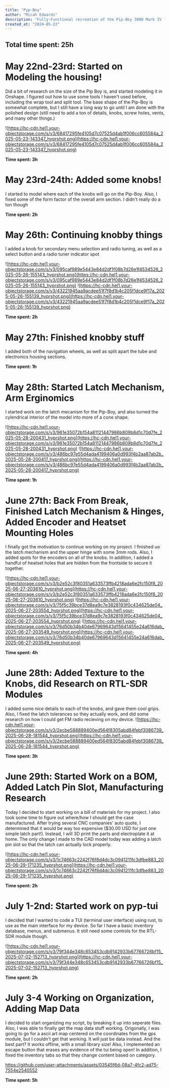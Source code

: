 ```yaml
---
title: "Pyp-Boy"
author: "Micah Edwards"
description: "Fully-Functional recreation of the Pip-Boy 3000 Mark IV from Fallout 4"
created_at: "2024-05-22"
---
```

## Total time spent: 25h

# May 22nd-23rd: Started on Modeling the housing!

Did a bit of research on the size of the Pip Boy is, and started modeling it in Onshape.
I figured out how to use some tools I haven't used before, including the wrap tool and split tool. The base shape of the Pip-Boy is somewhat complete, but I still have a long way to go until I am done with the polished design (still need to add a ton of details, knobs, screw holes, vents, and many other things.)

![https://hc-cdn.hel1.your-objectstorage.com/s/v3/68417295fe4105d7c07525d4ab1f006cc605584a_2025-05-23-143347_hyprshot.png](https://hc-cdn.hel1.your-objectstorage.com/s/v3/68417295fe4105d7c07525d4ab1f006cc605584a_2025-05-23-143347_hyprshot.png)

**Time spent: 3h**


# May 23rd-24th: Added some knobs!
I started to model where each of the knobs will go on the Pip-Boy. Also, I fixed some of the form factor of the overall arm section. I didn't really do a ton though

**Time spent: 2h**


# May 26th: Continuing knobby things
I added a knob for secondary menu selection and radio tuning, as well as a select button and a radio tuner indicator spot

![https://hc-cdn.hel1.your-objectstorage.com/s/v3/095caf989e5443e84d2df1f08b7d26e1f4534526_2025-05-26-155143_hyprshot.png](https://hc-cdn.hel1.your-objectstorage.com/s/v3/095caf989e5443e84d2df1f08b7d26e1f4534526_2025-05-26-155143_hyprshot.png)
![https://hc-cdn.hel1.your-objectstorage.com/s/v3/43221945aa9acdee51f7f8d1b4c205f1dce9f17a_2025-05-26-155139_hyprshot.png](https://hc-cdn.hel1.your-objectstorage.com/s/v3/43221945aa9acdee51f7f8d1b4c205f1dce9f17a_2025-05-26-155139_hyprshot.png)

**Time spent: 2h**


# May 27th: Finished knobby stuff
I added both of the navigation wheels, as well as split apart the tube and electronics housing sections.

**Time spent: 1h**


# May 28th: Started Latch Mechanism, Arm Erginomics
I started work on the latch mecanism for the Pip-Boy, and also turned the cylendrical interior of the model into more of a cone shape.

![https://hc-cdn.hel1.your-objectstorage.com/s/v3/961e35072b154a81121447986b809b8d1c70d7fe_2025-05-28-200431_hyprshot.png](https://hc-cdn.hel1.your-objectstorage.com/s/v3/961e35072b154a81121447986b809b8d1c70d7fe_2025-05-28-200431_hyprshot.png)
![https://hc-cdn.hel1.your-objectstorage.com/s/v3/486bc97e55d4ada4199406a0d993f4b2aa87ab2b_2025-05-28-200417_hyprshot.png](https://hc-cdn.hel1.your-objectstorage.com/s/v3/486bc97e55d4ada4199406a0d993f4b2aa87ab2b_2025-05-28-200417_hyprshot.png)

**Time spent: 1h**

# June 27th: Back From Break, Finished Latch Mechanism & Hinges, Added Encoder and Heatset Mounting Holes
I finally got the motivation to continue working on my project. I finished uo the latch mechanism and the upper hinge with some 3mm rods. Also, I added spots for the encoders on all of the knobs. In addition, I added a handful of heatset holes that are hidden from the frontside to secure it together.

![https://hc-cdn.hel1.your-objectstorage.com/s/v3/b2e52c3f80351a633573ffb4218ada6e2fc150f8_2025-06-27-203610_hyprshot.png](https://hc-cdn.hel1.your-objectstorage.com/s/v3/b2e52c3f80351a633573ffb4218ada6e2fc150f8_2025-06-27-203610_hyprshot.png)
![https://hc-cdn.hel1.your-objectstorage.com/s/v3/75f5c39bce37d8ea9c7e3828193f0c434625de04_2025-06-27-203554_hyprshot.png](https://hc-cdn.hel1.your-objectstorage.com/s/v3/75f5c39bce37d8ea9c7e3828193f0c434625de04_2025-06-27-203554_hyprshot.png)
![https://hc-cdn.hel1.your-objectstorage.com/s/v3/76d50b34b40de67969643d15641455e24a616dab_2025-06-27-203549_hyprshot.png](https://hc-cdn.hel1.your-objectstorage.com/s/v3/76d50b34b40de67969643d15641455e24a616dab_2025-06-27-203549_hyprshot.png)

**Time spent: 4h**

# June 28th: Added Texture to the Knobs, did Research on RTL-SDR Modules
I added some nice details to each of the knobs, and gave them cool grips. Also, I fixed the latch tolerances so they actually work, and did some research on how I could get FM radio recieving on my device.
![https://hc-cdn.hel1.your-objectstorage.com/s/v3/2ecbe588889400ed564f8305abd84febf3086739_2025-06-28-181544_hyprshot.png](https://hc-cdn.hel1.your-objectstorage.com/s/v3/2ecbe588889400ed564f8305abd84febf3086739_2025-06-28-181544_hyprshot.png)

**Time spent: 3h**

# June 29th: Started Work on a BOM, Added Latch Pin Slot, Manufacturing Research
Today I decided to start working on a bill of materials for my project. I also took some time to figure out where/how I should get the case manufactured. After trying several CNC companies' auto quote, I determined that it would be way too expensive ($30.00 USD for just one simple latch part!). Instead, I will 3D print the parts and electroplate it at home. The only change I made to the CAD model today was adding a latch pin slot so that the latch can actually lock properly.

![https://hc-cdn.hel1.your-objectstorage.com/s/v3/1c74663c2242f76f8d4dc3c0941211fc3dfbe883_2025-06-29-171235_hyprshot.png](https://hc-cdn.hel1.your-objectstorage.com/s/v3/1c74663c2242f76f8d4dc3c0941211fc3dfbe883_2025-06-29-171235_hyprshot.png)

**Time spent: 2h**

# July 1-2nd: Started work on pyp-tui
I decided that I wanted to code a TUI (terminal user interface) using rust, to use as the main interface for my device. So far I have a basic inventory database, menus, and submenus. It still need some controls for the RTL-SDR module though.

![https://hc-cdn.hel1.your-objectstorage.com/s/v3/79f344e348c653453cdb9142933b67766726bf15_2025-07-02-152713_hyprshot.png](https://hc-cdn.hel1.your-objectstorage.com/s/v3/79f344e348c653453cdb9142933b67766726bf15_2025-07-02-152713_hyprshot.png)

**Time spent: 2h**

# July 3-4 Working on Organization, Adding Map Data
I decided to start organizing my script, by breaking it up into seperate files. Also, I was able to finally get the map data stuff working. Origonally, I was going to go for a ascii art map centered on the coordinates from the gps module, but I couldn't get that working. It will just be data instead. And the best part? It works offline, with a small library size! Also, I implemented an escape button that erases any evidence of the tui being open! In addition, I fixed the inventory tabs so that they change content based on category.

https://github.com/user-attachments/assets/03545f6d-08a7-4fc2-ad75-7554e2540552

**Time spent: 5h**
